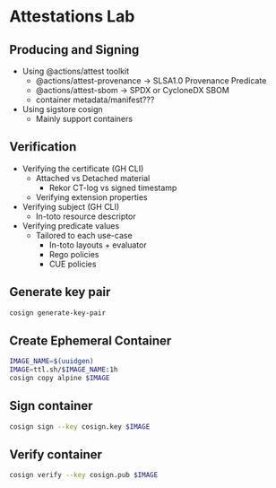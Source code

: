 # Attestations Lab

## Producing and Signing

- Using @actions/attest toolkit
  - @actions/attest-provenance -> SLSA1.0 Provenance Predicate
  - @actions/attest-sbom -> SPDX or CycloneDX SBOM
  - container metadata/manifest???
- Using sigstore cosign
  - Mainly support containers

## Verification


- Verifying the certificate (GH CLI)
  - Attached vs Detached material
    - Rekor CT-log vs signed timestamp
  - Verifying extension properties
- Verifying subject (GH CLI)
  - In-toto resource descriptor
- Verifying predicate values
  - Tailored to each use-case
    - In-toto layouts + evaluator
    - Rego policies
    - CUE policies

## Generate key pair

```sh
cosign generate-key-pair
```

## Create Ephemeral Container

```sh
IMAGE_NAME=$(uuidgen)
IMAGE=ttl.sh/$IMAGE_NAME:1h
cosign copy alpine $IMAGE
```

## Sign container

```sh
cosign sign --key cosign.key $IMAGE
```

## Verify container

```sh
cosign verify --key cosign.pub $IMAGE
```
